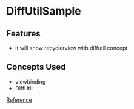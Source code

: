 # DiffUtilSample

## Features
- it will show recyclerview with diffutil concept

## Concepts Used
- viewbinding 
- DiffUtil 

[Reference](https://youtu.be/cppys4VYyvA "DiffUtil - Improve RecyclerView's Performance | Android Studio Tutorial")
